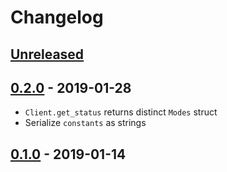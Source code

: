 # Changelog

## [Unreleased]

## [0.2.0] - 2019-01-28

- `Client.get_status` returns distinct `Modes` struct
- Serialize `constants` as strings

## [0.1.0] - 2019-01-14

[unreleased]: https://github.com/adriankumpf/alarmate/compare/v0.2.0...HEAD
[0.2.0]: https://github.com/adriankumpf/alarmate/compare/v0.1.0...v0.2.0
[0.1.0]: https://github.com/adriankumpf/alarmate/compare/cdb2267...v0.1.0
